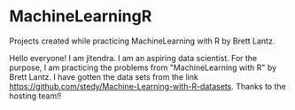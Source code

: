 # MachineLearningR
Projects created while practicing MachineLearning with R by Brett Lantz.

Hello everyone!
I am jitendra. I am an aspiring data scientist. For the purpose, I am practicing the problems from "MachineLearning with R" by Brett Lantz. 
I have gotten the data sets from the link https://github.com/stedy/Machine-Learning-with-R-datasets. Thanks to the hosting team!!
